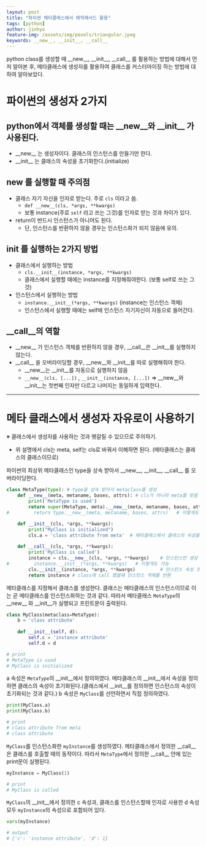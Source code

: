 ```yaml
---
layout: post
title: "파이썬 메타클래스에서 매직메서드 활용"
tags: [python]
author: jinhyo
feature-img: /assets/img/pexels/triangular.jpeg 
keywords: __new__, __init__, __call__
---
```

python class를 생성할 때 \_\_new__, \_\_init__, \_\_call__ 를 활용하는 방법에 대해서 먼저 알아본 후, 메타클래스에 생성자를 활용하여 클래스를 커스터마이징 하는 방법에 대하여 알아보았다.

# 파이썬의 생성자 2가지

## python에서 객체를 생성할 때는 \_\_new__와 \_\_init__ 가 사용된다.
- \_\_new\_\_ 는 생성자이다.  클래스의 인스턴스를 만들기만 한다.
- \_\_init\_\_ 는 클래스의 속성을 초기화한다.(initialize)

## __new__ 를 실행할 때 주의점
- 클래스 자기 자신을 인자로 받는다. 주로 `cls`  이라고 씀.
    - `def __new__(cls, *args, **kwargs)`
    - 보통 instance(주로  `self` 라고 쓰는 그것)를 인자로 받는 것과 차이가 있다.
- return이 반드시 인스턴스가 아니어도 된다.
    - 단, 인스턴스를 반환하지 않을 경우는 인스턴스화가 되지 않음에 유의.

## __init__ 를 실행하는 2가지 방법
- 클래스에서 실행하는 방법
    - `cls.__init__(instance, *args, **kwargs)`
    - 클래스에서 실행할 때에는 instance를 지정해줘야한다. (보통 self로 쓰는 그것)
- 인스턴스에서 실행하는 방법
    - `instance.__init__(*args, **kwargs)`  (instance는 인스턴스 객체)
    - 인스턴스에서 실행할 때에는 self에 인스턴스 자기자신이 자동으로 들어간다.

## __call__의 역할
- \_\_new__ 가 인스턴스 객체를 반환하지 않을 경우, \_\_call__은 \_\_init__를 실행하지 않는다.
- \_\_call__ 을 오버라이딩할 경우, \_\_new__와 \_\_init__를 따로 실행해줘야 한다.
    - \_\_new__는 \_\_init__를 자동으로 실행하지 않음
    - `__new__(cls, [...])` , `__init__(instance, [...])`  ⇒ \_\_new__와 \_\_init__는 첫번째 인자만 다르고 나머지는 동일하게 입력한다.

---

# 메타 클래스에서 생성자 자유로이 사용하기

※ 클래스에서 생성자를 사용하는 것과 헷갈릴 수 있으므로 주의하기.
- 위 설명에서 cls는 meta, self는 cls로 바꿔서 이해하면 된다. (메타클래스는 클래스의 클래스이므로)


파이썬의 최상위 메타클래스인 type을 상속 받아서  \_\_new__, \_\_init__, \_\_call__ 를 오버라이딩한다.
```python
class MetaType(type): # type을 상속 받아서 metaclass를 생성
    def __new__(meta, metaname, bases, attrs): # cls가 아니라 meta를 받음
        print('MetaType is used')
        return super(MetaType, meta).__new__(meta, metaname, bases, attrs)
#         return type.__new__(meta, metaname, bases, attrs)   # 이렇게도 가능

    def __init__(cls, *args, **kwargs):
        print("MyClass is initialized")
        cls.a = 'class attribute from meta'  # 메타클래스에서 클래스의 속성을 정의 가능
      
    def __call__(cls, *args, **kwargs):
        print('MyClass is called')
        instance = cls.__new__(cls, *args, **kwargs)    # 인스턴스만 생성
#         instance.__init__(*args, **kwargs)   # 이렇게도 가능
        cls.__init__(instance, *args, **kwargs)         # 인스턴스 속성 초기화
        return instance # class에 call 했을때 인스턴스 객체를 반환
```


메타클래스를 지정해서 클래스를 생성한다. 클래스는 메타클래스의 인스턴스이므로 이는 곧 메타클래스를 인스턴스화하는 것과 같다. 따라서 메타클래스 `MetaType`의 \_\_new__ 와 \_\_init__가 실행되고 프린트문이 출력된다.
```python
class MyClass(metaclass=MetaType):
    b = 'class attribute'
    
    def __init__(self, d):
        self.c = 'instance attribute'
        self.d = d

# print
# MetaType is used
# MyClass is initialized
```

a 속성은 `MetaType`의 \_\_init__에서 정의하였다. 메타클래스의 \_\_init__에서 속성을 정의하면 클래스의 속성이 초기화된다.(클래스에서 \_\_init__를 정의하면 인스턴스의 속성이 초기화되는 것과 같다.) b 속성은 `MyClass`를 선언하면서 직접 정의하였다. 
```python
print(MyClass.a)
print(MyClass.b)

# print
# class attribute from meta
# class attribute
```

`MyClass`를 인스턴스화한 `myInstance`를 생성하였다. 메타클래스에서 정의한 \_\_call__은 클래스를 호출할 때의 동작이다. 따라서 `MetaType`에서 정의한 \_\_call__ 안에 있는 print문이 실행된다.
```python
myInstance = MyClass(1)

# print
# MyClass is called
```

`MyClass`의 \_\_init__에서 정의한 c 속성과, 클래스를 인스턴스할때 인자로 사용한 d 속성 모두 `myInstance`의 속성으로 포함되어 있다.
```python
vars(myInstance)

# output
# {'c': 'instance attribute', 'd': 1}
```
